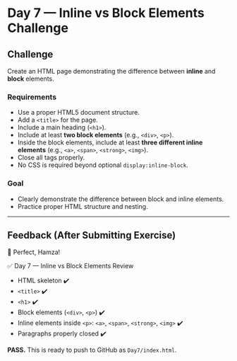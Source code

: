 # Day 7 — Inline vs Block Elements Challenge

## Challenge
Create an HTML page demonstrating the difference between **inline** and **block** elements.

### Requirements
- Use a proper HTML5 document structure.
- Add a `<title>` for the page.
- Include a main heading (`<h1>`).
- Include at least **two block elements** (e.g., `<div>`, `<p>`).
- Inside the block elements, include at least **three different inline elements** (e.g., `<a>`, `<span>`, `<strong>`, `<img>`).
- Close all tags properly.
- No CSS is required beyond optional `display:inline-block`.

### Goal
- Clearly demonstrate the difference between block and inline elements.
- Practice proper HTML structure and nesting.

---

## Feedback (After Submitting Exercise)

💯 Perfect, Hamza!

✅ Day 7 — Inline vs Block Elements Review

- HTML skeleton ✔️  
- `<title>` ✔️  
- `<h1>` ✔️  
- Block elements (`<div>`, `<p>`) ✔️  
- Inline elements inside `<p>`: `<a>`, `<span>`, `<strong>`, `<img>` ✔️  
- Paragraphs properly closed ✔️  

**PASS.** This is ready to push to GitHub as `Day7/index.html`.
